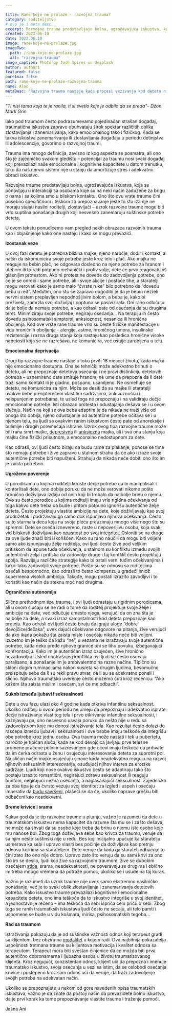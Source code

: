 ```yaml
---

title: Rane koje ne prolaze - razvojna trauma?
category: roditeljstvo
# ovo je i meta desc
excerpt: Razvojne traume predstavljaju bolna, ugrožavajuća iskustva, koja se ponavljaju u interakciji sa osobama koje su na neki način zadužene za brigu o nama i sa kojima smo u bliskom kontaktu.
created: 2022-06-10
date: 2022.06.10
image: rane-koje-ne-prolaze.jpg
imageTwo:
  path: /rane-koje-ne-prolaze.jpg
  alt: "razvojna-trauma"
image_caption: Photo by Josh Spires on Unsplash
author: author1
featured: false
pocetna: false
path: rane-koje-ne-prolaze-razvojna-trauma
name: Aloo
metaDesc: "Razvojna trauma nastaje kada procesi vezivanja kod deteta nisu u potpunosti formirani i zbog toga je narušen razvoj njegovog mentalnog, emocionalnog i fiziološkog domena."
---
```


*"Ti nisi tama koja te je ranila, ti si svetlo koje je odbilo da se preda"- Džon Mark Grin*

Iako pod traumom često podrazumevamo pojedinačan strašan događaj, traumatična iskustva zapravo obuhvataju širok spektar različitih oblika zlostavljanja i zanemarivanja, kako emocionalnog tako i fizičkog. Kada se takva iskustva zanemarivanja ili zlostavljanja događaju u periodu detinjstva ili adolescencije, govorimo o razvojnoj traumi. 

Trauma ima mnogo definicija, zavisno iz kog aspekta se posmatra, ali ono što je zajedničko svakom gledištu – potencijal za traumu nosi svaki događaj koji prevazilazi naše emocionalne i kognitivne kapacitete u datom trenutku, tako da naš nervni sistem nije u stanju da amortizuje stres i adekvatno obradi iskustvo.

Razvojne traume predstavljaju bolna, ugrožavajuća iskustva, koja se ponavljaju u interakciji sa osobama koje su na neki način zadužene za brigu o nama i sa kojima smo u bliskom kontaktu. Ono što ovu vrste traume čini posebno specifičnom i teškom za prepoznavanje jeste to što iza nje ne moraju stajati nasilni roditelji, zlostavljači – uzrok razvojne traume mogu biti vrlo suptilna ponašanja drugih koji nesvesno zanemaruju suštinske potrebe deteta.

U ovom tekstu ponudićemo vam pregled nekih obrazaca razvojnih trauma kao i objašnjenje kako one nastaju i kako se mogu prevazići. 

**Izostanak veze**

U ovoj fazi detetu je potrebna blizina majke, njeno naručje, dodir i kontakt, a način da iskomunicira svoje potrebe jeste kroz telo i plač. Ako majka ne reaguje na bebin plač, ne odgovara dosledno na njene potrebe za hranom i utehom ili to radi potpuno mehanički i protiv volje, dete će prvo reagovati još glasnijim protestom. Ako ni protest ne dovede do zadovoljenja potrebe, ono će je se odreći i same potrebe, ali i svoje akcije i postaće tihe, a staratelji mogu verovati kako je samo malo “čvrste ruke” bilo potrebno da “dovedu bebu u red”. Međutim, ono što se zapravo dogodilo je da je bebin nezreli nervni sistem preplavljen nepodnošljivim bolom, a beba je, kako bi preživela, zamrzla svoj doživljaj i poptuno se pasivizirala. Oni rano odlučuju da je bolje da nemaju potrebe, a kao odrasli pate od osećanja da su drugima teret. Minimiziraju svoje potrebe, negiraju osećanja... Na terapiju ih često dovedu psihosomatski simptomi, anksioznost, nesanica ili hronična oboljenja. Kod ove vrste rane traume vrlo su česte fizičke manifestacije u vidu hroničnih oboljenja - alergije, astme, hroničnog umora, insulinske rezistencije i razna druga stanja koja nastaju kao posledica hronične visoke napetosti koja se ne razrešava, ne komunicira, već ostaje zarobljena u telu. 

**Emocionalna deprivacija**

Drugi tip razvojne traume nastaje u toku prvih 18 meseci života, kada majka nije emocionalno dostupna. Ona se tehnički može adekvatno brinuti o detetu, ali ne prepoznaje detetova osećanja i ne pravi distinkciju detetovih potreba – uznemireno dete smiruje hranom, ne ume da prepozna da li dete traži samo kontakt ili je gladno, pospano, usamljeno. Ne osmehuje se detetu, ne komunicira sa njim. Može se desiti da su majke ili staratelji ovakve bebe preopterećeni vlastitim sadržajima, anksioznošću i neispunjenim potrebama, te usled toga ne prepoznaju i na validiraju dečje emocionalne potrebe. Isti obrazac protesta i odustajanja dešava se i u ovom slučaju. Način na koji se ova beba adaptira je da nikada ne traži više od onoga što dobija, njeno odustajanje od autentčne potrebe očitava se i u njenom telu, pa ljudi sa ovakvim ranim iskustvom često pate od anoreksije i bulimije i drugih poremećaja ishrane. Uzrok ovog tipa razvojne traume može biti rana smrt majke, [depresivna](/blog/depresija/depresivna-i-anksiozna-stanja/) ili [anksiozna](/blog/anksioznost/sta-je-ansioznost/) majka, ali i sva ona stanja koja majku čine fizički prisutnom, a emoconalno nedostupnom za dete. 

Kao odrasli, ovi ljudi često biraju da budu rame za plakanje, ponose se time što nemaju potrebe i žive zapravo u stalnom strahu da će ako izraze svoje autentične potrebe biti napušteni. Strahuju da nikada neće dobiti ono što im je zaista potrebno. 

**Ugroženo poverenje**

U porodicama u kojima roditelji koriste dečje potrebe da bi manipulisali i kontorlisali dete, ono dobija poruku da ne može verovati nikome pošto hronično doživljava izdaju od onih koji bi trebalo da najbolje brinu o njemu. Ovo su često porodice u kojima roditelji imaju vrlo rigidna očekivanja od toga kakvo dete treba da bude i pritom potpuno ignorišu autentične želje deteta. Često projektuju vlastite ambicije na dete, koje doživljavaju kao svoj produžetak i podržavaju ga samo dok ispunjava njihova očekivanja. Često su to starmala deca koja na svoja pleća preuzimaju mnogo više nego što su spremni. Dete se oseća iznevereno, raste u nepoverljivu osobu, koja svaki vid bliskosti doživljava kao opasnost po svoj integritet. Osloniti se na druge za ove ljude znači biti iskorišćen. Kako su rano naučili da mogu biti voljeni samo ako ispunjavaju želje roditelja, ovi ljudi često žive pod velikim pritiskom da ispune tuđa očekivanja, u stalnom su konfliktu između svojih autentičnih želja i pritiska da zadovolje druge i taj konflikt često projektuju spolja. Razvijaju različite strategije kako bi ostali verni tuđim očekivanjima i kako-tako zadovoljili svoje potrebe. Pošto su se odnosu sa roditeljima osećali bespomoćno, kao odrasli to često kompenzuju gradeći imidž supermena visokih ambicija. Takođe, mogu postati izrazito zavodljivi i to koristiti kao način da steknu moć nad drugima. 

**Ograničena autonomija**

Slično prethodnom tipu traume, i ovi ljudi odrastaju u rigidnim porodicama, ali u ovom slučaju se ne radi o tome da roditelj projektuje svoje želje i ambicije na dete, već odlučuje umesto njega, verujući da on zna šta je najbolje za dete, a svaki izraz samostalnosti kod deteta prepoznaje kao pretnju. Kao odrasli ovi ljudi često biraju da igraju uloge “dobre devojčice/dečaka”, uvek dajući očekivane odgovore na pitanja, žive verujući da ako ikada pokažu šta zaista misle i osećaju nikada neće biti voljeni. Izuzetno im je teško da kažu “ne”, u vezama ne izražavaju svoje autentične potrebe, kada neko pređe njihove granice oni se tiho povuku, izbegavajući konfrontaciju. Kako im je autentičan izraz osujećen, žive hronično nezadovoljni. Usled unutrašnjeg konflikta ovi ljudi se često osećaju paralisano, a ponašanje im je ambivalentno na razne načine. Tipično su skloni dugim ruminacijama nakon susreta sa drugim ljudima, besomučno preispituju sebe da li su rekli pravu stvar, da li su se adekvatno poneli i slično. Njihovo traumatsko uverenje često možemo čuti kroz rečenicu: “Ako kažem šta zaista mislim i osećam, svi će me odbaciti”. 

**Sukob između ljubavi i seksualnosti**

Dete u ovu fazu ulazi oko 4 godine kada otkriva infantilnu seksualnost. Ukoliko roditelji u ovom periodu ne umeju da prepoznaju i adekvatno isprate dečje istraživanje vlastitog tela i prvo otkrivanje infantilne seksualnosti, i kažnjavaju ga, ono nesvesno usvaja poruku da nešto nije u redu sa zadovoljstvom koje mu donosi istraživanje tela. Kao rezultat često dolazi do rascepa između ljubavi i seksualnosti i ove osobe imaju teškoće da integrišu obe potrebe kroz jednu osobu. Ova trauma može nastati i tek u pubertetu, naročito je tipičan slučaj kada se kod devojčica javljaju prve telesne promene praćene polnim sazrevanjem gde očevi imaju teškoća da prihvate da im ćerka odrasta u ženu i osujećuju interesovanje deteta za suprotni pol. Na sličan način majke osujećuju sinove kada neadekvatno reaguju na razvoj njihovih seksualnih interesovanja, osuđujući njihov interes za erotske sadržaje. Ljudi koji nose ovakvo iskustvo često se adaptiraju tako što postaju izrazito romantični, negirajući zdravu seksualnost ili reaguju buntom, negirajući nežna osećanja, a naglašavajući seksualnost. Zajedničko za oba tipa je da čvrsto vezuju svoj identitet za izgled i uspeh i osećaju imperativ da [budu savršeni](/blog/nefunkcionalna-ponašanja/perfekcionizam/), plašeći se da će, ukoliko naprave grešku biti odbačeni kao neadekvatni. 

**Breme krivice i srama**

Kakav god da je tip razvojne traume u pitanju, važno je razumeti da dete u traumatskom iskustvu nema kapacitet da razume šta mu se i zašto dešava, ne može da shvati da su osobe koje treba da brinu o njemu iste osobe koje mu nanose bol. Zbog toga doživljava sebe kao krivca za traumu, veruje da sa njim nešto suštinski nije u redu. Bes koji inicijalno upućuje ka staratelju usmerava ka sebi i upravo vlasiti bes počinje da doživljava kao pretnju odnosu koji ima sa starateljem. Dete veruje da kada ga staratelj odbacuje to čini zato što ono nije dobro. Upravo zato što veruju da su sami krivi za ono što im se desilo, ljudi koji žive sa razvojnom traumom, žive se dubokim osećajem [stida](/blog/emocije/stid/), srama, neadekvatnosti, ne poveravaju se drugima i obično im treba mnogo vremena da potraže pomoć, ukoliko se i usude na taj korak. 

Važno je razumeti da uzrok traume nije uvek samo ekstremno nasilničko ponašanje, već je to svaki oblik zlostavljanja i zanemarivanja detetovih potreba. Kako iskustvo traume prevazilazi kognitivne i emocionalne kapacitete deteta, ono ima teškoće da to iskustvo integriše u svoj identitet, a jednostavnije rečeno – ima teškoća da sebi ispriča celu priču o sebi. Zbog toga se ranih traumatksih iskustava ljudi često ne sećaju, ali telo pamti i uspomene se bude u vidu košmara, mirisa, psihosomatskih tegoba...

**Rad sa traumom**

Istraživanja pokazuju da je od suštinske važnosti odnos koji terapeut gradi sa klijentom, bez obzira na [modalitet](/blog/psihoterapijski-pravci/) u kojem radi. Dva najbitnija pokazatelja uspešnosti tretmana traume su klijentova motivacija i kvalitet odnosa sa terapeutom. Terapeut mora biti svestan činjenice da će možda biti prva autentično dobronamerna i ljubazna osoba u životu traumatizovanog klijenta. Kroz negujući, konzistentan odnos, klijent uči da prepozna i imenuje traumatsko iskustvo, svoja osećanja u vezi sa istim, da se oslobodi osećanja krivice i postepeno kroz sam odnos uči da veruje, da traži zadovoljenje svojih potreba na adekvatan način. 

Ukoliko se prepoznajete u nekom od gore navedenih opisa traumatskih iskustava, važno je da znate da postoji način da prevaziđete bolno iskustvo, da je prvi korak ka tome prepoznavanje vlastite traume i traženje pomoći. 



Jasna Ani



